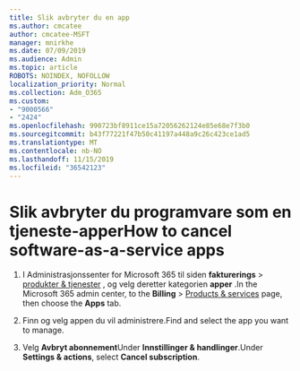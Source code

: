 ```yaml
---
title: Slik avbryter du en app
ms.author: cmcatee
author: cmcatee-MSFT
manager: mnirkhe
ms.date: 07/09/2019
ms.audience: Admin
ms.topic: article
ROBOTS: NOINDEX, NOFOLLOW
localization_priority: Normal
ms.collection: Adm_O365
ms.custom:
- "9000566"
- "2424"
ms.openlocfilehash: 990723bf8911ce15a72056262124e85e68e7f3b0
ms.sourcegitcommit: b43f77221f47b50c41197a448a9c26c423ce1ad5
ms.translationtype: MT
ms.contentlocale: nb-NO
ms.lasthandoff: 11/15/2019
ms.locfileid: "36542123"
---
```

# <a name="how-to-cancel-software-as-a-service-apps"></a><span data-ttu-id="d1b58-102">Slik avbryter du programvare som en tjeneste-apper</span><span class="sxs-lookup"><span data-stu-id="d1b58-102">How to cancel software-as-a-service apps</span></span> 

1. <span data-ttu-id="d1b58-103">I Administrasjonssenter for Microsoft 365 til siden **fakturerings** > [produkter & tjenester](https://go.microsoft.com/fwlink/p/?linkid=842054) , og velg deretter kategorien **apper** .</span><span class="sxs-lookup"><span data-stu-id="d1b58-103">In the Microsoft 365 admin center, to the **Billing** > [Products & services](https://go.microsoft.com/fwlink/p/?linkid=842054) page, then choose the **Apps** tab.</span></span>

2. <span data-ttu-id="d1b58-104">Finn og velg appen du vil administrere.</span><span class="sxs-lookup"><span data-stu-id="d1b58-104">Find and select the app you want to manage.</span></span>

3. <span data-ttu-id="d1b58-105">Velg **Avbryt abonnement**Under **Innstillinger & handlinger**.</span><span class="sxs-lookup"><span data-stu-id="d1b58-105">Under **Settings & actions**, select **Cancel subscription**.</span></span>